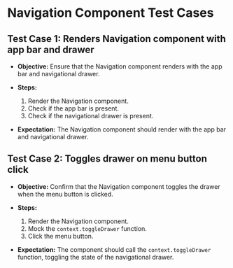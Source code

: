 # Navigation Component Test Cases

## Test Case 1: Renders Navigation component with app bar and drawer

- **Objective:** Ensure that the Navigation component renders with the app bar and navigational drawer.

- **Steps:**
  1. Render the Navigation component.
  2. Check if the app bar is present.
  3. Check if the navigational drawer is present.

- **Expectation:** The Navigation component should render with the app bar and navigational drawer.


## Test Case 2: Toggles drawer on menu button click

- **Objective:** Confirm that the Navigation component toggles the drawer when the menu button is clicked.

- **Steps:**
  1. Render the Navigation component.
  2. Mock the `context.toggleDrawer` function.
  3. Click the menu button.

- **Expectation:** The component should call the `context.toggleDrawer` function, toggling the state of the navigational drawer.

